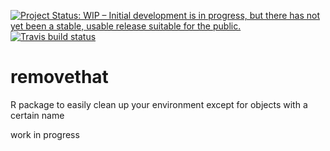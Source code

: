 [![Project Status: WIP – Initial development is in progress, but there has not yet been a stable, usable release suitable for the public.](https://www.repostatus.org/badges/latest/wip.svg)](https://www.repostatus.org/#wip)
[![Travis build status](https://travis-ci.org/suzanbaert/removethat.svg?branch=master)](https://travis-ci.org/suzanbaert/removethat)

# removethat
R package to easily clean up your environment except for objects with a certain name

work in progress
